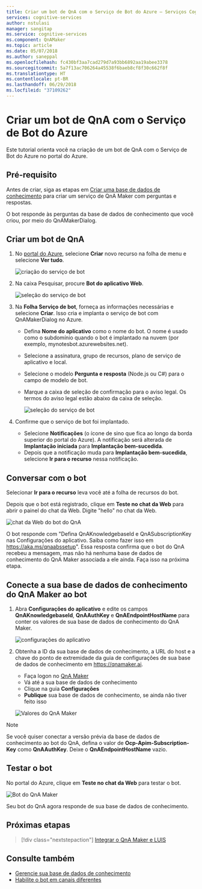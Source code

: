 ```yaml
---
title: Criar um bot de QnA com o Serviço de Bot do Azure – Serviços Cognitivos do Azure | Microsoft Docs
services: cognitive-services
author: nstulasi
manager: sangitap
ms.service: cognitive-services
ms.component: QnAMaker
ms.topic: article
ms.date: 05/07/2018
ms.author: saneppal
ms.openlocfilehash: fc430bf3aa7cad279d7a93bb6892aa19abee3378
ms.sourcegitcommit: 5a7f13ac706264a45538f6baeb8cf8f30c662f8f
ms.translationtype: HT
ms.contentlocale: pt-BR
ms.lasthandoff: 06/29/2018
ms.locfileid: "37109262"
---
```

# <a name="create-a-qna-bot-with-azure-bot-service"></a>Criar um bot de QnA com o Serviço de Bot do Azure
Este tutorial orienta você na criação de um bot de QnA com o Serviço de Bot do Azure no portal do Azure.

## <a name="prerequisite"></a>Pré-requisito
Antes de criar, siga as etapas em [Criar uma base de dados de conhecimento](../How-To/create-knowledge-base.md) para criar um serviço de QnA Maker com perguntas e respostas.

O bot responde às perguntas da base de dados de conhecimento que você criou, por meio do QnAMakerDialog.

## <a name="create-a-qna-bot"></a>Criar um bot de QnA
1. No [portal do Azure](https://portal.azure.com), selecione **Criar** novo recurso na folha de menu e selecione **Ver tudo**.

    ![criação do serviço de bot](../media/qnamaker-tutorials-create-bot/bot-service-creation.png)

2. Na caixa Pesquisar, procure **Bot do aplicativo Web**.

    ![seleção do serviço de bot](../media/qnamaker-tutorials-create-bot/bot-service-selection.png)

3. Na **Folha Serviço de bot**, forneça as informações necessárias e selecione **Criar**. Isso cria e implanta o serviço de bot com QnAMakerDialog no Azure.

    - Defina **Nome do aplicativo** como o nome do bot. O nome é usado como o subdomínio quando o bot é implantado na nuvem (por exemplo, mynotesbot.azurewebsites.net).
    - Selecione a assinatura, grupo de recursos, plano de serviço de aplicativo e local.
    - Selecione o modelo **Pergunta e resposta** (Node.js ou C#) para o campo de modelo de bot.
    - Marque a caixa de seleção de confirmação para o aviso legal. Os termos do aviso legal estão abaixo da caixa de seleção.

        ![seleção do serviço de bot](../media/qnamaker-tutorials-create-bot/bot-service-qna-template.PNG)

4. Confirme que o serviço de bot foi implantado.

    - Selecione **Notificações** (o ícone de sino que fica ao longo da borda superior do portal do Azure). A notificação será alterada de **Implantação iniciada** para **Implantação bem-sucedida**.
    - Depois que a notificação muda para **Implantação bem-sucedida**, selecione **Ir para o recurso** nessa notificação.

## <a name="chat-with-the-bot"></a>Conversar com o bot
Selecionar **Ir para o recurso** leva você até a folha de recursos do bot.

Depois que o bot está registrado, clique em **Teste no chat da Web** para abrir o painel do chat da Web. Digite "hello" no chat da Web.

![chat da Web do bot do QnA](../media/qnamaker-tutorials-create-bot/qna-bot-web-chat.PNG)

O bot responde com "Defina QnAKnowledgebaseId e QnASubscriptionKey nas Configurações do aplicativo. Saiba como fazer isso em https://aka.ms/qnaabssetup". Essa resposta confirma que o bot do QnA recebeu a mensagem, mas não há nenhuma base de dados de conhecimento do QnA Maker associada a ele ainda. Faça isso na próxima etapa.

## <a name="connect-your-qna-maker-knowledge-base-to-the-bot"></a>Conecte a sua base de dados de conhecimento do QnA Maker ao bot

1. Abra **Configurações do aplicativo** e edite os campos **QnAKnowledgebaseId**, **QnAAuthKey** e **QnAEndpointHostName** para conter os valores de sua base de dados de conhecimento do QnA Maker.

    ![configurações do aplicativo](../media/qnamaker-tutorials-create-bot/application-settings.PNG)

2. Obtenha a ID da sua base de dados de conhecimento, a URL do host e a chave do ponto de extremidade da guia de configurações de sua base de dados de conhecimento em https://qnamaker.ai.
    - Faça logon no [QnA Maker](https://qnamaker.ai)
    - Vá até a sua base de dados de conhecimento
    - Clique na guia **Configurações**
    - **Publique** sua base de dados de conhecimento, se ainda não tiver feito isso

    ![Valores do QnA Maker](../media/qnamaker-tutorials-create-bot/qnamaker-settings-kbid-key.PNG)

> [!NOTE]
> Se você quiser conectar a versão prévia da base de dados de conhecimento ao bot do QnA, defina o valor de **Ocp-Apim-Subscription-Key** como **QnAAuthKey**. Deixe o **QnAEndpointHostName** vazio.

## <a name="test-the-bot"></a>Testar o bot
No portal do Azure, clique em **Teste no chat da Web** para testar o bot. 

![Bot do QnA Maker](../media/qnamaker-tutorials-create-bot/qna-bot-web-chat-response.PNG)

Seu bot do QnA agora responde de sua base de dados de conhecimento.

## <a name="next-steps"></a>Próximas etapas

> [!div class="nextstepaction"]
> [Integrar o QnA Maker e LUIS](./integrate-qnamaker-luis.md)

## <a name="see-also"></a>Consulte também

- [Gerencie sua base de dados de conhecimento](https://qnamaker.ai)
- [Habilite o bot em canais diferentes](https://docs.microsoft.com/azure/bot-service/bot-service-manage-channels)
